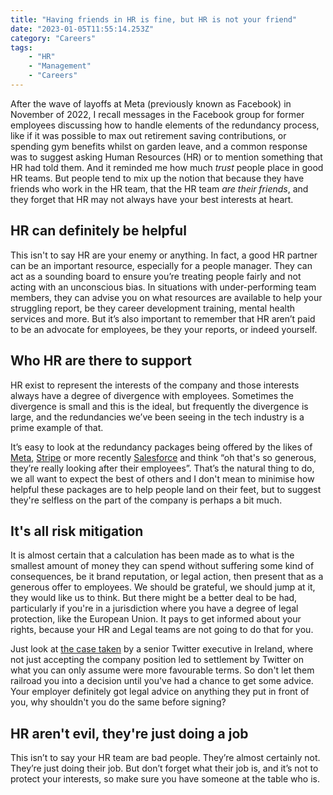 ```yaml
---
title: "Having friends in HR is fine, but HR is not your friend"
date: "2023-01-05T11:55:14.253Z"
category: "Careers"
tags: 
    - "HR"
    - "Management"
    - "Careers"
---
```


After the wave of layoffs at Meta (previously known as Facebook) in November of 2022, I recall messages in the Facebook group for former employees discussing how to handle elements of the redundancy process, like if it was possible to max out retirement saving contributions, or spending gym benefits whilst on garden leave, and a common response was to suggest asking Human Resources (HR) or to mention something that HR had told them. And it reminded me how much _trust_ people place in good HR teams. But people tend to mix up the notion that because they have friends who work in the HR team, that the HR team _are their friends_, and they forget that HR may not always have your best interests at heart.

## HR can definitely be helpful

This isn't to say HR are your enemy or anything. In fact, a good HR partner can be an important resource, especially for a people manager. They can act as a sounding board to ensure you’re treating people fairly and not acting with an unconscious bias. In situations with under-performing team members, they can advise you on what resources are available to help your struggling report, be they career development training, mental health services and more. But it’s also important to remember that HR aren’t paid to be an advocate for employees, be they your reports, or indeed yourself.

## Who HR are there to support

HR exist to represent the interests of the company and those interests always have a degree of divergence with employees. Sometimes the divergence is small and this is the ideal, but frequently the divergence is large, and the redundancies we’ve been seeing in the tech industry is a prime example of that. 

It’s easy to look at the redundancy packages being offered by the likes of [Meta](https://www.businessinsider.com/meta-layoffs-employees-facebook-mark-zuckerberg-metaverse-bet-2022-11?r=US&IR=T), [Stripe](https://techcrunch.com/2022/11/03/stripe-cuts-14-of-its-workforce-ceo-says-they-overhired-for-the-world-were-in/) or more recently [Salesforce](https://www.reuters.com/technology/salesforce-cut-staff-by-10-close-some-offices-2023-01-04/) and think “oh that's so generous, they’re really looking after their employees”. That’s the natural thing to do, we all want to expect the best of others and I don't mean to minimise how helpful these packages are to help people land on their feet, but to suggest they're selfless on the part of the company is perhaps a bit much. 

## It's all risk mitigation

It is almost certain that a calculation has been made as to what is the smallest amount of money they can spend without suffering some kind of consequences, be it brand reputation, or legal action, then present that as a generous offer to employees. We should be grateful, we should jump at it, they would like us to think. But there might be a better deal to be had, particularly if you're in a jurisdiction where you have a degree of legal protection, like the European Union. It pays to get informed about your rights, because your HR and Legal teams are not going to do that for you.

Just look at [the case taken](https://www.irishtimes.com/technology/big-tech/2022/12/20/top-irish-twitter-executive-settles-action-against-social-media-giant/) by a senior Twitter executive in Ireland, where not just accepting the company position led to settlement by Twitter on what you can only assume were more favourable terms. So don't let them railroad you into a decision until you've had a chance to get some advice. Your employer definitely got legal advice on anything they put in front of you, why shouldn't you do the same before signing?

## HR aren't evil, they're just doing a job

This isn’t to say your HR team are bad people. They’re almost certainly not. They’re just doing their job. But don’t forget what their job is, and it’s not to protect your interests, so make sure you have someone at the table who is.
